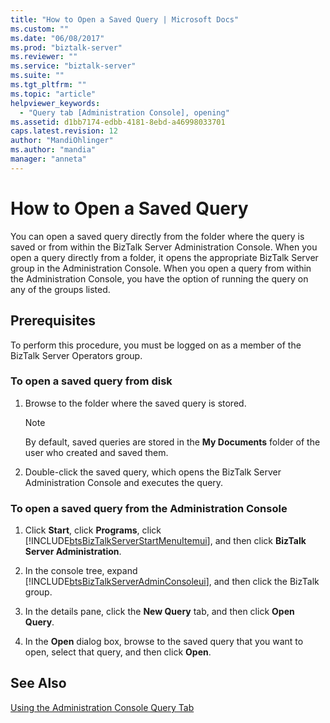 ```yaml
---
title: "How to Open a Saved Query | Microsoft Docs"
ms.custom: ""
ms.date: "06/08/2017"
ms.prod: "biztalk-server"
ms.reviewer: ""
ms.service: "biztalk-server"
ms.suite: ""
ms.tgt_pltfrm: ""
ms.topic: "article"
helpviewer_keywords: 
  - "Query tab [Administration Console], opening"
ms.assetid: d1bb7174-edbb-4181-8ebd-a46998033701
caps.latest.revision: 12
author: "MandiOhlinger"
ms.author: "mandia"
manager: "anneta"
---
```

# How to Open a Saved Query
You can open a saved query directly from the folder where the query is saved or from within the BizTalk Server Administration Console. When you open a query directly from a folder, it opens the appropriate BizTalk Server group in the Administration Console. When you open a query from within the Administration Console, you have the option of running the query on any of the groups listed.  
  
## Prerequisites  
 To perform this procedure, you must be logged on as a member of the BizTalk Server Operators group.  
  
### To open a saved query from disk  
  
1.  Browse to the folder where the saved query is stored.  
  
    > [!NOTE]
    >  By default, saved queries are stored in the **My Documents** folder of the user who created and saved them.  
  
2.  Double-click the saved query, which opens the BizTalk Server Administration Console and executes the query.  
  
### To open a saved query from the Administration Console  
  
1.  Click **Start**, click **Programs**, click [!INCLUDE[btsBizTalkServerStartMenuItemui](../includes/btsbiztalkserverstartmenuitemui-md.md)], and then click **BizTalk Server Administration**.  
  
2.  In the console tree, expand [!INCLUDE[btsBizTalkServerAdminConsoleui](../includes/btsbiztalkserveradminconsoleui-md.md)], and then click the BizTalk group.  
  
3.  In the details pane, click the **New Query** tab, and then click **Open Query**.  
  
4.  In the **Open** dialog box, browse to the saved query that you want to open, select that query, and then click **Open**.  
  
## See Also  
 [Using the Administration Console Query Tab](../core/using-the-administration-console-query-tab.md)